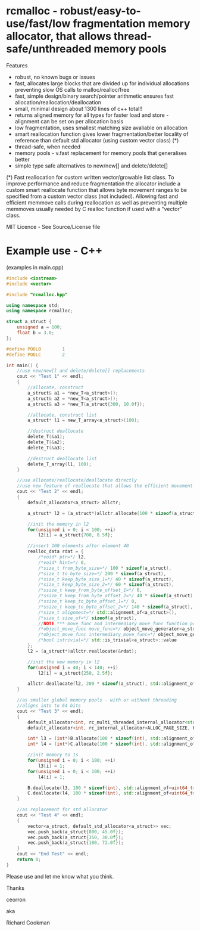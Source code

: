 # rcmalloc - robust/easy-to-use/fast/low fragmentation memory allocator, that allows thread-safe/unthreaded memory pools

Features
 - robust, no known bugs or issues
 - fast, allocates large blocks that are divided up for individual allocations preventing slow OS calls to malloc/realloc/free
 - fast, simple design/binary search/pointer arithmetic ensures fast allocation/reallocation/deallocation
 - small, minimal design about 1300 lines of c++ total!!
 - returns aligned memory for all types for faster load and store - alignment can be set on per allocation basis
 - low fragmentation, uses smallest matching size avaliable on allocation
 - smart reallocation function gives lower fragmentation/better locality of reference than default std allocator (using custom vector class) (*)
 - thread-safe, when needed
 - memory pools - v.fast replacement for memory pools that generalises better
 - simple type safe alternatives to new/new[] and delete/delete[]

(*) Fast reallocation for custom written vector/growable list class.
To improve performance and reduce fragmentation the allocator include a custom smart reallocate function that allows byte movement ranges to be specified from a custom vector class (not included). Allowing fast and efficient memmove calls during reallocation as well as preventing multiple memmoves usually needed by C realloc function if used with a "vector" class.

MIT Licence - See Source/License file

# Example use - C++

(examples in main.cpp)

```C++
#include <iostream>
#include <vector>

#include "rcmalloc.hpp"

using namespace std;
using namespace rcmalloc;

struct a_struct {
    unsigned a = 100;
    float b = 3.0;
};

#define POOLB        1
#define POOLC        2

int main() {
    //use new/new[] and delete/delete[] replacements
    cout << "Test 1" << endl;
    {
        //allocate, construct
        a_struct& a1 = *new_T<a_struct>();
        a_struct& a2 = *new_T<a_struct>();
        a_struct& a3 = *new_T(a_struct{300, 10.0f});

        //allocate, construct list
        a_struct* l1 = new_T_array<a_struct>(100);

        //destruct deallocate
        delete_T(&a1);
        delete_T(&a2);
        delete_T(&a3);

        //destruct deallocate list
        delete_T_array(l1, 100);
    }

    //use allocate/reallocate/deallocate directly
    //use new feature of reallocate that allows the efficient movement of memory when reallocating
    cout << "Test 2" << endl;
    {
        default_allocator<a_struct> allctr;

        a_struct* l2 = (a_struct*)allctr.allocate(100 * sizeof(a_struct), std::alignment_of<a_struct>(), sizeof(a_struct));

        //init the memory in l2
        for(unsigned i = 0; i < 100; ++i)
            l2[i] = a_struct{700, 8.5f};

        //insert 100 elements after element 40
        realloc_data rdat = {
            /*void* ptr=*/ l2,
            /*void* hint=*/ 0,
            /*size_t from_byte_size=*/ 100 * sizeof(a_struct),
            /*size_t to_byte_size=*/ 200 * sizeof(a_struct),
            /*size_t keep_byte_size_1=*/ 40 * sizeof(a_struct),
            /*size_t keep_byte_size_2=*/ 60 * sizeof(a_struct),
            /*ssize_t keep_from_byte_offset_1=*/ 0,
            /*ssize_t keep_from_byte_offset_2=*/ 40 * sizeof(a_struct),
            /*ssize_t keep_to_byte_offset_1=*/ 0,
            /*ssize_t keep_to_byte_offset_2=*/ 140 * sizeof(a_struct),
            /*size_t alignment=*/ std::alignment_of<a_struct>(),
            /*size_t size_of=*/ sizeof(a_struct),
            //NOTE *** move_func and intermediary_move_func function pointers can be 0/NULL if std::is_trivial<a_struct>::value == true ***
            /*object_move_func move_func=*/ object_move_generator<a_struct>::object_move,
            /*object_move_func intermediary_move_func=*/ object_move_generator<a_struct>::object_intermediary_move,
            /*bool istrivial=*/ std::is_trivial<a_struct>::value
        };
        l2 = (a_struct*)allctr.reallocate(&rdat);

        //init the new memory in l2
        for(unsigned i = 40; i < 140; ++i)
            l2[i] = a_struct{250, 2.5f};

        allctr.deallocate(l2, 200 * sizeof(a_struct), std::alignment_of<a_struct>(), sizeof(a_struct));
    }

    //as smaller global memory pools - with or without threading
    //aligns ints to 64 bits
    cout << "Test 3" << endl;
    {
        default_allocator<int, rc_multi_threaded_internal_allocator<std::mutex, ALLOC_PAGE_SIZE, POOLB>> B;
        default_allocator<int, rc_internal_allocator<ALLOC_PAGE_SIZE, POOLC>> C;

        int* l3 = (int*)B.allocate(100 * sizeof(int), std::alignment_of<uint64_t>(), sizeof(int));
        int* l4 = (int*)C.allocate(100 * sizeof(int), std::alignment_of<uint64_t>(), sizeof(int));

        //init memory to 1s
        for(unsigned i = 0; i < 100; ++i)
            l3[i] = 1;
        for(unsigned i = 0; i < 100; ++i)
            l4[i] = 1;

        B.deallocate(l3, 100 * sizeof(int), std::alignment_of<uint64_t>(), sizeof(int));
        C.deallocate(l4, 100 * sizeof(int), std::alignment_of<uint64_t>(), sizeof(int));
    }

    //as replacement for std allocator
    cout << "Test 4" << endl;
    {
        vector<a_struct, default_std_allocator<a_struct>> vec;
        vec.push_back(a_struct{800, 45.0f});
        vec.push_back(a_struct{350, 30.0f});
        vec.push_back(a_struct{180, 72.0f});
    }
    cout << "End Test" << endl;
    return 0;
}
```

Please use and let me know what you think.

Thanks

ceorron

aka

Richard Cookman

